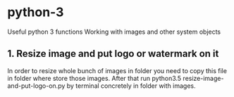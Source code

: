 # python-3
Useful python 3 functions
Working with images and other system objects

<h2>1. Resize image and put logo or watermark on it</h2>
In order to resize whole bunch of images in folder you need to copy this file in folder where store those images. 
After that run python3.5 resize-image-and-put-logo-on.py by terminal concretely in folder with images.

